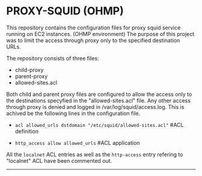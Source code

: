 # **PROXY-SQUID (OHMP)**

This repository contains the configuration files for proxy squid service running on EC2 instances. (OHMP environment)
The purpose of this project was to limit the access through proxy only to the specified destination URLs.

The repository consists of three files:

- child-proxy
- parent-proxy
- allowed-sites.acl

Both child and parent proxy files are configured to allow the access only to the destinations specyfied in the "allowed-sites.acl" file.
Any other access through proxy is denied and logged in /var/log/squid/access.log. This is achived be the following lines in the configuration file.

- `acl allowed_urls dstdomain "/etc/squid/allowed-sites.acl"`  #ACL definition

- `http_access allow allowed_urls` #ACL application


All the `localnet` ACL entries as well as the `http-access` entry refering to "localnet" ACL have been commented out.
*******